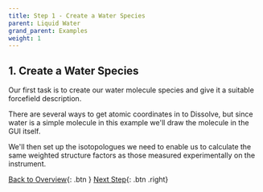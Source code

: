 ```yaml
---
title: Step 1 - Create a Water Species
parent: Liquid Water
grand_parent: Examples
weight: 1
---
```


## 1. Create a Water Species

Our first task is to create our water molecule species and give it a suitable forcefield description.

There are several ways to get atomic coordinates in to Dissolve, but since water is a simple molecule in this example we'll draw the molecule in the GUI itself.

We'll then set up the isotopologues we need to enable us to calculate the same weighted structure factors as those measured experimentally on the instrument.

[Back to Overview](/docs/examples/water/){: .btn }   [Next Step](/docs/examples/water/step1a/){: .btn .right}
